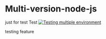 # Multi-version-node-js
just for test
Test
[![Testing multiple environment](https://github.com/chandra-stack/Multi-version-node-js/actions/workflows/main.yml/badge.svg?branch=sprint34&event=workflow_dispatch)](https://github.com/chandra-stack/Multi-version-node-js/actions/workflows/main.yml)



testing feature
